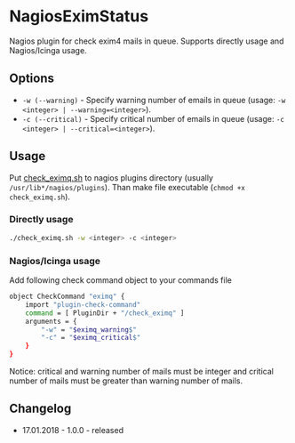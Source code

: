 # NagiosEximStatus
Nagios plugin for check exim4 mails in queue. Supports directly usage and Nagios/Icinga usage.

## Options

- `-w (--warning)` - Specify warning number of emails in queue (usage: `-w <integer> | --warning=<integer>`).
- `-c (--critical)` - Specify critical number of emails in queue (usage: `-c <integer> | --critical=<integer>`).

## Usage

Put [check_eximq.sh](https://github.com/zevilz/NagiosEximStatus/blob/master/check_eximq.sh) to nagios plugins directory (usually `/usr/lib*/nagios/plugins`). Than make file executable (`chmod +x check_eximq.sh`).

### Directly usage

```bash
./check_eximq.sh -w <integer> -c <integer>
```

### Nagios/Icinga usage

Add following check command object to your commands file
```bash
object CheckCommand "eximq" {
    import "plugin-check-command"
    command = [ PluginDir + "/check_eximq" ]
    arguments = {
        "-w" = "$eximq_warning$"
        "-c" = "$eximq_critical$"
    }
}
```

Notice: critical and warning number of mails must be integer and critical number of mails must be greater than warning number of mails.

## Changelog
- 17.01.2018 - 1.0.0 - released
